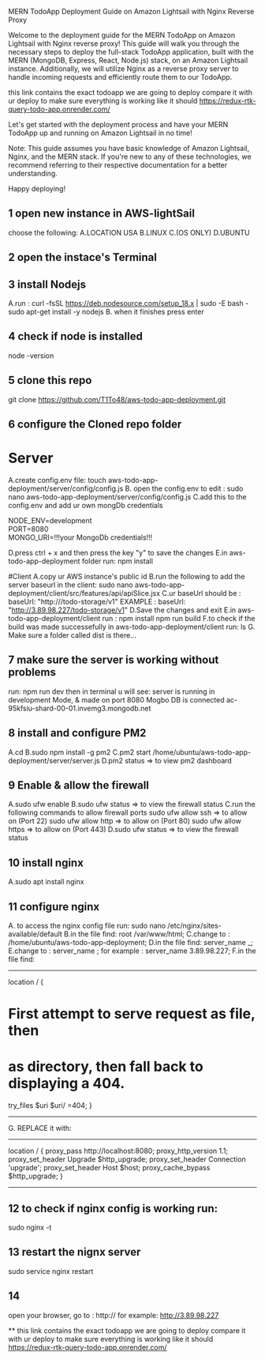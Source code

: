 MERN TodoApp Deployment Guide on Amazon Lightsail with Nginx Reverse Proxy

Welcome to the deployment guide for the MERN TodoApp on Amazon Lightsail with Nginx reverse proxy! This guide will walk you through the necessary steps to deploy the full-stack TodoApp application, built with the MERN (MongoDB, Express, React, Node.js) stack, on an Amazon Lightsail instance. Additionally, we will utilize Nginx as a reverse proxy server to handle incoming requests and efficiently route them to our TodoApp.

this link contains the exact todoapp we are going to deploy 
compare it with ur deploy to make sure everything is working like it should 
https://redux-rtk-query-todo-app.onrender.com/

Let's get started with the deployment process and have your MERN TodoApp up and running on Amazon Lightsail in no time!

Note: This guide assumes you have basic knowledge of Amazon Lightsail, Nginx, and the MERN stack. If you're new to any of these technologies, we recommend referring to their respective documentation for a better understanding.

Happy deploying!

## 1 open new instance in AWS-lightSail
choose the following:
A.LOCATION USA
B.LINUX
C.(OS ONLY)
D.UBUNTU

## 2 open the instace's Terminal
## 3 install Nodejs 
A.run :
curl -fsSL https://deb.nodesource.com/setup_18.x | sudo -E bash -
sudo apt-get install -y nodejs
B. when it finishes press enter
## 4 check if node is installed
node -version
## 5 clone this repo 
git clone https://github.com/T1To48/aws-todo-app-deployment.git
## 6 configure the Cloned repo folder
# Server
A.create config.env file:
 touch aws-todo-app-deployment/server/config/config.js
 B. open the config.env to edit :
 sudo nano aws-todo-app-deployment/server/config/config.js
 C.add this to the config.env  and add ur own mongDb credentials

NODE_ENV=development  
PORT=8080          
MONGO_URI=!!!your MongoDb credentials!!!

D.press ctrl + x and then press the key "y" to save the changes
E.in aws-todo-app-deployment folder run:
npm install

#Client
A.copy ur AWS instance's public id 
B.run the following to add the server baseurl in the client:
sudo nano aws-todo-app-deployment/client/src/features/api/apiSlice.jsx
C.ur baseUrl should be :
baseUrl: "http://<public ip>/todo-storage/v1"
EXAMPLE :
baseUrl: "http://3.89.98.227/todo-storage/v1"
D.Save the changes and exit 
E.in aws-todo-app-deployment/client run :
npm install
npm run build
F.to check if the build was made successefully
in aws-todo-app-deployment/client run:
ls
G. Make sure a folder called dist is there...

## 7 make sure the server is working without problems
run:
npm run dev
then in terminal u will see:
server is running in development Mode, & made on port 8080
Mogbo DB is connected ac-95kfsiu-shard-00-01.invemg3.mongodb.net

## 8 install and configure PM2
A.cd
B.sudo npm install -g pm2
C.pm2 start /home/ubuntu/aws-todo-app-deployment/server/server.js
D.pm2 status => to view pm2 dashboard

## 9 Enable & allow  the firewall
A.sudo ufw enable
B.sudo ufw status => to view the firewall status
C.run the following commands to allow firewall ports
sudo ufw allow ssh   => to allow on (Port 22)
sudo ufw allow http  => to allow on (Port 80)
sudo ufw allow https => to allow on (Port 443)
D.sudo ufw status => to view the firewall status

## 10 install nginx
A.sudo apt install nginx

## 11 configure nginx
A. to access the nginx config file run:
sudo nano /etc/nginx/sites-available/default
B.in the file find: 
 root /var/www/html;
C.change to : 
/home/ubuntu/aws-todo-app-deployment;
D.in the file find: 
server_name _;
E.change to :
server_name <the instance public ip>;
for example :
server_name 3.89.98.227;
F.in the file find: 
_____________________________________________________
location / {
# First attempt to serve request as file, then
# as directory, then fall back to displaying a 404.
try_files $uri $uri/ =404;
}
_____________________________________________________
G. REPLACE it with:
_____________________________________________________
location / {
        proxy_pass http://localhost:8080;
        proxy_http_version 1.1;
        proxy_set_header Upgrade $http_upgrade;
        proxy_set_header Connection 'upgrade';
        proxy_set_header Host $host;
        proxy_cache_bypass $http_upgrade;
    }
____________________________________________________

## 12 to check if nginx config is working run:
sudo nginx -t

## 13 restart the nignx server
sudo service nginx restart

## 14
open your browser, go to :
http://<you public ip>
for example:
http://3.89.98.227



** this link contains the exact todoapp we are going to deploy 
compare it with ur deploy to make sure everything is working like it should 
https://redux-rtk-query-todo-app.onrender.com/











